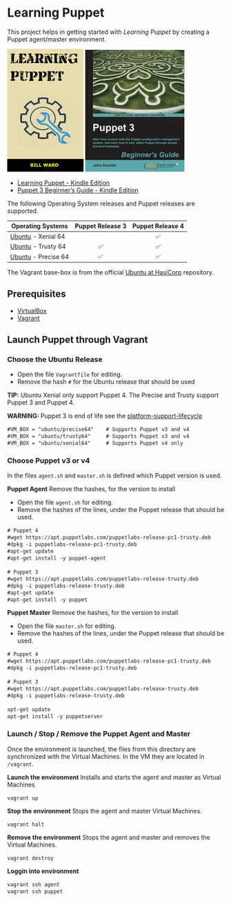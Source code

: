# Learning Puppet

This project helps in getting started with _Learning Puppet_ by creating a Puppet agent/master environment.

<img  src="https://github.com/verhagen/puppet-beginner-guide/raw/master/images/book-learning-puppet.png" />
<img  src="https://github.com/verhagen/puppet-beginner-guide/raw/master/images/book-puppet-3-beginners-guide.png" />

- [Learning Puppet - Kindle Edition](https://www.amazon.com/Learning-Puppet-Bill-Ward-ebook/dp/B01F4T7LBM)
- [Puppet 3 Beginner’s Guide - Kindle Edition](https://www.amazon.com/Puppet-Beginners-Guide-John-Arundel-ebook/dp/B00BN4P87C)

The following Operating System releases and Puppet releases are supported.
 
| Operating Systems | Puppet Release 3 | Puppet Release 4 |
| ------------------| :--------------: | :--------------: |
| [Ubuntu](https://www.ubuntu.com/) - Xenial 64  |   | :white_check_mark: |
| [Ubuntu](https://www.ubuntu.com/) - Trusty 64  | :white_check_mark: | :white_check_mark: |
| [Ubuntu](https://www.ubuntu.com/) - Precise 64 | :white_check_mark: | :white_check_mark: |

The Vagrant base-box is from the official [Ubuntu at HasiCorp](https://atlas.hashicorp.com/ubuntu/) repository.


## Prerequisites

- [VirtualBox](https://www.virtualbox.org/)
- [Vagrant](https://www.vagrantup.com/)


## Launch Puppet through Vagrant


### Choose the Ubuntu Release

- Open the file `Vagrantfile` for editing.
- Remove the hash `#` for the Ubuntu release that should be used 

**TIP:** Ubuntu Xenial only support Puppet 4. The Precise and Trusty support Puppet 3 and Puppet 4.

**WARNING:** Puppet 3 is end of life see the [platform-support-lifecycle](https://puppet.com/content/platform-support-lifecycle)

	#VM_BOX = "ubuntu/precise64"    # Supports Puppet v3 and v4
	#VM_BOX = "ubuntu/trusty64"     # Supports Puppet v3 and v4
	#VM_BOX = "ubuntu/xenial64"     # Supports Puppet v4 only


### Choose Puppet v3 or v4

In the files `agent.sh` and `master.sh` is defined which Puppet version is used. 

**Puppet Agent** Remove the hashes, for the version to install 

- Open the file `agent.sh` for editing.
- Remove the hashes of the lines, under the Puppet release that should be used.  

```
# Puppet 4
#wget https://apt.puppetlabs.com/puppetlabs-release-pc1-trusty.deb
#dpkg -i puppetlabs-release-pc1-trusty.deb
#apt-get update
#apt-get install -y puppet-agent

# Puppet 3
#wget https://apt.puppetlabs.com/puppetlabs-release-trusty.deb
#dpkg -i puppetlabs-release-trusty.deb
#apt-get update
#apt-get install -y puppet
```


**Puppet Master** Remove the hashes, for the version to install 

- Open the file `master.sh` for editing.
- Remove the hashes of the lines, under the Puppet release that should be used.  

```
# Puppet 4
#wget https://apt.puppetlabs.com/puppetlabs-release-pc1-trusty.deb
#dpkg -i puppetlabs-release-pc1-trusty.deb

# Puppet 3
#wget https://apt.puppetlabs.com/puppetlabs-release-trusty.deb
#dpkg -i puppetlabs-release-trusty.deb

apt-get update
apt-get install -y puppetserver
```


### Launch / Stop / Remove the Puppet Agent and Master

Once the environment is launched, the files from this directory are synchronized with the
Virtual Machines. In the VM they are located in `/vagrant`. 


**Launch the environment** Installs and starts the agent and master as Virtual Machines

	vagrant up

**Stop the environment** Stops the agent and master Virtual Machines. 

	vagrant halt

**Remove the environment** Stops the agent and master and removes the Virtual Machines.

	vagrant destroy

**Loggin into environment**

	vagrant ssh agent
	vagrant ssh puppet

